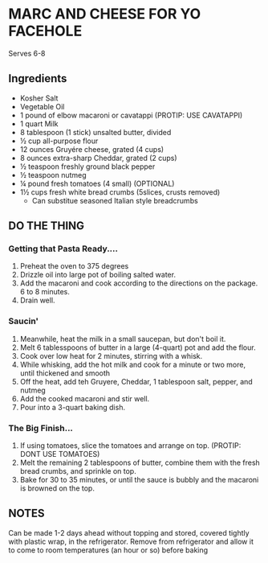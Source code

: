 # MARC AND CHEESE FOR YO FACEHOLE 
Serves 6-8

## Ingredients

* Kosher Salt
* Vegetable Oil
* 1 pound of elbow macaroni or cavatappi (PROTIP: USE CAVATAPPI)
* 1 quart Milk
* 8 tablespoon (1 stick) unsalted butter, divided
* ½ cup all-purpose flour
* 12 ounces Gruyére cheese, grated (4 cups)
* 8 ounces extra-sharp Cheddar, grated (2 cups)
* ½ teaspoon freshly ground black pepper
* ½ teaspoon nutmeg
* ¼ pound fresh tomatoes (4 small) (OPTIONAL)
* 1½ cups fresh white bread crumbs (5slices, crusts removed)
  * Can substitue seasoned Italian style breadcrumbs

## DO THE THING

### Getting that Pasta Ready....
1. Preheat the oven to 375 degrees
1. Drizzle oil into large pot of boiling salted water.  
1. Add the macaroni and cook according to the directions on the package. 6 to 8 minutes. 
1. Drain well.

### Saucin'
1. Meanwhile, heat the milk in a small saucepan, but don't boil it.
1. Melt 6 tablesspoons of butter in a large (4-quart) pot and add the flour.
1. Cook over low heat for 2 minutes, stirring with a whisk.
1. While whisking, add the hot milk and cook for a minute or two more, until thickened and smooth
1. Off the heat, add teh Gruyere, Cheddar, 1 tablespoon salt, pepper, and nutmeg
1. Add the cooked macaroni and stir well.
1. Pour into a 3-quart baking dish.

### The Big Finish...
1. If using tomatoes, slice the tomatoes and arrange on top. (PROTIP: DONT USE TOMATOES)
1. Melt the remaining 2 tablespoons of butter, combine them with the fresh bread crumbs, and sprinkle on top.
1. Bake for 30 to 35 minutes, or until the sauce is bubbly and the macaroni is browned on the top.

## NOTES

Can be made 1-2 days ahead without topping and stored, covered tightly with plastic wrap, in the refrigerator.
Remove from refrigerator and allow it to come to room temperatures (an hour or so) before baking
